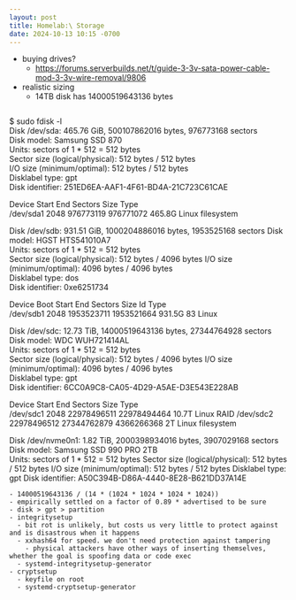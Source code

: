 ```yaml
---
layout: post
title: Homelab:\ Storage
date: 2024-10-13 10:15 -0700
---
```


- buying drives?
  - https://forums.serverbuilds.net/t/guide-3-3v-sata-power-cable-mod-3-3v-wire-removal/9806
- realistic sizing
  - 14TB disk has 14000519643136 bytes
  ```
$ sudo fdisk -l                                                                                                        
Disk /dev/sda: 465.76 GiB, 500107862016 bytes, 976773168 sectors                                                       
Disk model: Samsung SSD 870                                                                                            
Units: sectors of 1 * 512 = 512 bytes                                                                                  
Sector size (logical/physical): 512 bytes / 512 bytes                                                                  
I/O size (minimum/optimal): 512 bytes / 512 bytes                                                                      
Disklabel type: gpt                                                                                                    
Disk identifier: 251ED6EA-AAF1-4F61-BD4A-21C723C61CAE      
                                                                                                                       
Device     Start       End   Sectors   Size Type    
/dev/sda1   2048 976773119 976771072 465.8G Linux filesystem
                                                           
                                                           
Disk /dev/sdb: 931.51 GiB, 1000204886016 bytes, 1953525168 sectors
Disk model: HGST HTS541010A7                           
Units: sectors of 1 * 512 = 512 bytes                      
Sector size (logical/physical): 512 bytes / 4096 bytes 
I/O size (minimum/optimal): 4096 bytes / 4096 bytes                                                                    
Disklabel type: dos                                                                                                    
Disk identifier: 0xe6251734                                
                                                           
Device     Boot Start        End    Sectors   Size Id Type                                                             
/dev/sdb1        2048 1953523711 1953521664 931.5G 83 Linux 
                                                           
                                                                                                                       
Disk /dev/sdc: 12.73 TiB, 14000519643136 bytes, 27344764928 sectors
Disk model: WDC  WUH721414AL                           
Units: sectors of 1 * 512 = 512 bytes                
Sector size (logical/physical): 512 bytes / 4096 bytes
I/O size (minimum/optimal): 4096 bytes / 4096 bytes    
Disklabel type: gpt                                                                                                    
Disk identifier: 6CC0A9C8-CA05-4D29-A5AE-D3E543E228AB                                                                  
                                                                                                                       
Device           Start         End     Sectors  Size Type                                                              
/dev/sdc1         2048 22978496511 22978494464 10.7T Linux RAID
/dev/sdc2  22978496512 27344762879  4366266368    2T Linux filesystem
                                                                                                                       

Disk /dev/nvme0n1: 1.82 TiB, 2000398934016 bytes, 3907029168 sectors
Disk model: Samsung SSD 990 PRO 2TB                 
Units: sectors of 1 * 512 = 512 bytes
Sector size (logical/physical): 512 bytes / 512 bytes
I/O size (minimum/optimal): 512 bytes / 512 bytes
Disklabel type: gpt
Disk identifier: A50C394B-D86A-4440-8E28-B621DD37A14E
  ```
  - 14000519643136 / (14 * (1024 * 1024 * 1024 * 1024))
  - empirically settled on a factor of 0.89 * advertised to be sure
- disk > gpt > partition
  - integritysetup
    - bit rot is unlikely, but costs us very little to protect against and is disastrous when it happens
    - xxhash64 for speed. we don't need protection against tampering
      - physical attackers have other ways of inserting themselves, whether the goal is spoofing data or code exec
    - systemd-integritysetup-generator
  - cryptsetup
    - keyfile on root
    - systemd-cryptsetup-generator
